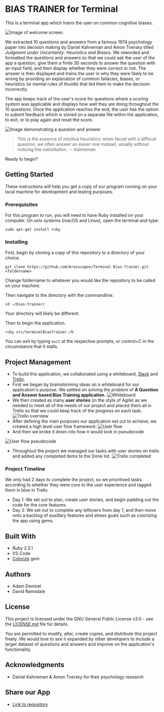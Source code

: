 # BIAS TRAINER for Terminal
This is a terminal app which trains the user on common cognitive biases.

![Image of welcome screen.](https://github.com/brasscapon/Terminal-Bias-Trainer/blob/master/docs/welcome-screen.png)

We extracted 10 questions and answers from a famous 1974 psychology paper into decision making by Daniel Kahneman and Amon Tversky titled *Judgment under Uncertainty: Heuristics and Biases*. We reworded and formatted the questions and answers so that we could ask the user of the app a question, give them a finite 30 seconds to answer the question with an input field, and then display whether they were correct or not. The answer is then displayed and trains the user in why they were likely to be wrong by providing an explanation of common fallacies, biases, or heuristics (ie mental rules of thumb) that led them to make the decision incorrectly. 

The app keeps track of the user's score for questions where a scoring system was applicable and displays how well they are doing throughout the 10 questions. Once the application reaches the end, the user has the option to submit feedback which is stored on a separate file within the application, to exit, or to play again and reset the score.

![Image demonstrating a question and answer](https://github.com/brasscapon/Terminal-Bias-Trainer/blob/master/docs/example-qa.gif)

> This is the essence of intuitive heuristics: when faced with a difficult question, we often answer an easier one instead, usually without noticing the substitution. -- Kahneman

Ready to begin?

## Getting Started
These instructions will help you get a copy of our program running on your local machine for development and testing purposes.
### Prerequisites
For this program to run, you will need to have Ruby installed on your computer. On unix systems (macOS and Linux), open the terminal and type:
```
sudo apt-get install ruby
```

### Installing
First, begin by cloning a copy of this repository to a directory of your choice.
 ```
 git clone https://github.com/brasscapon/Terminal-Bias-Trainer.git <foldername>
 ```
 Change foldername to whatever you would like the repository to be called on your machine.
 
 Then navigate to the directory with the commandline.
 ```
 cd ~/bias-trainer/
 ```
 Your directory will likely be different.
 
 Then to begin the application.
 ```
 ruby src/terminalBiasTrainer.rb
 ```
 You can exit by typing `exit` at the respective prompts, or control+C in the circumstance that it stalls.
 
## Project Management
* To build this application, we collaborated using a whiteboard, [Slack](https://slack.com/) and [Trello](https://trello.com/). 
* First we began by brainstorming ideas on a whiteboard for our application's purpose. We settled on *solving the problem* of **A Question and Answer based Bias Training application.**
![Whiteboard](https://github.com/brasscapon/Terminal-Bias-Trainer/blob/master/docs/whiteboard.jpg)
* We then created as many **user stories** (in the style of Agile) as we needed to meet all of the needs of our project and placed them all in Trello so that we could keep track of the progress on each task.
![Trello overview](https://github.com/brasscapon/Terminal-Bias-Trainer/blob/master/docs/trello-board.png)
* After defining the main purposes our application set out to achieve, we created a high level user flow framework:
![User flow](https://github.com/brasscapon/Terminal-Bias-Trainer/blob/master/docs/project-userflow.png)
* And then we broke it down into how it would look in pseudocode

![User flow pseudocode](https://github.com/brasscapon/Terminal-Bias-Trainer/blob/master/docs/project-framework.png)

* Throughout the project we managed our tasks with user stories on trello and added any completed items to the Done list.
![Trello completed](https://github.com/brasscapon/Terminal-Bias-Trainer/blob/master/docs/trello.gif)

### Project Timeline
We only had 2 days to complete the project, so we prioritised tasks according to whether they were core to the user experience and tagged them in blue in Trello. 
* Day 1: We set out to plan, create user stories, and begin padding out the code for the core features.
* Day 2: We set out to complete any leftovers from day 1, and then move onto a backlog of auxillary features and stress goals such as colorizing the app using gems.

## Built With
* Ruby 2.5.1
* VS Code
* [Colorize](https://github.com/fazibear/colorize) gem

## Authors
* Adam Demirel
* David Ramsdale

## License
This project is licensed under the GNU General Public License v3.0 - see the [LICENSE.md](https://github.com/brasscapon/Terminal-Bias-Trainer/blob/master/LICENSE) file for details.

You are permitted to modify, alter, create copies, and distribute this project freely. We would love to see it expanded by other developers to include a larger dataset of questions and answers and improve on the application's functionality.

## Acknowledgments
* Daniel Kahneman & Amon Tversky for their psychology research

## Share our App
* [Link to repository](https://github.com/brasscapon/Terminal-Bias-Trainer)
